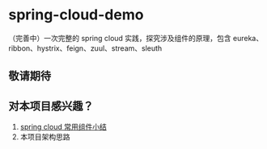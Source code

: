 # spring-cloud-demo
（完善中）一次完整的 spring cloud 实践，探究涉及组件的原理，包含 eureka、ribbon、hystrix、feign、zuul、stream、sleuth

## 敬请期待

## 对本项目感兴趣？

1. [spring cloud 常用组件小结](/docs/summary.md)
2. 本项目架构思路